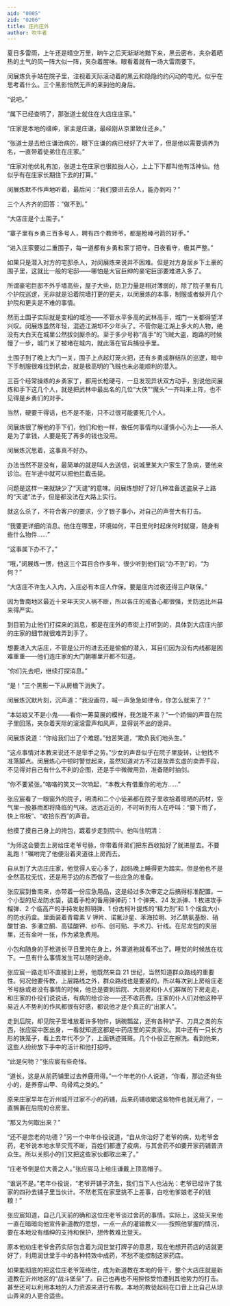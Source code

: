 ```yaml
---
aid: "0005"
zid: "0206"
title: 庄内庄外
author: 吹牛者
---
```


夏日多雷雨，上午还是晴空万里，晌午之后天渐渐地黯下来，黑云密布，夹杂着晒热的土气的风一阵大似一阵，夹杂着腥味。眼看着就有一场大雷雨要下。

闵展炼负手站在院子里，注视着天际滚动着的黑云和隐隐约约闪动的电光。似乎在思考着什么。三个黑影悄然无声的来到他的身后。

“说吧。”

“属下已经查明了，那张道士就住在大店庄庄家。”

“庄家是本地的缙绅，家主是庄谦，最经刚从京里致仕还乡。”

“张道士是去给庄谦治病的，眼下庄谦的病已经好了大半了，但是他以需要调养为名，一直带着徒弟住在庄家。”

“庄家对他优礼有加，张道士在庄家也很拉拢人心，上上下下都叫他有活神仙。他似乎有在庄家长期住下去的打算。”

闵展炼默不作声地听着，最后问：“我们要进去杀人，能办到吗？”

三个人齐齐的回答：“做不到。”

“大店庄是个土围子。”

“寨子里有乡勇三百多号人，聘有四个教师爷，都是枪棒弓箭的好手。”

“进入庄家要过二重围子，每一道都有乡勇和家丁把守。日夜看守，极其严整。”

如果只是潜入对方的宅邸杀人，对闵展炼来说并不困难。但是对方身居乡下土豪的围子里，这就比一般的宅邸——哪怕是大官巨绅的豪宅巨邸要难进入多了。

所谓豪宅巨邸不外乎墙高些，屋子大些，防卫力量是相对薄弱的，除了院子里有几个护院巡逻，无非就是沿着院墙打更的更夫，以闵展炼的本事，制服或者躲开几个护院和更夫是不难的事情。

然而土围子实际就是变相的城池——不管水平多高的武林高手，城门一关都得望洋兴叹。闵展炼虽然年轻，混迹江湖却不少年头了。不管你是江湖上多大的人物，绝没有大白天在城里公然拔剑厮杀的。至于多少号称“高手”的飞贼大盗，跑路的时候慢了一步，城门关了被堵在城内，就此落在官兵捕役手里。

土围子到了晚上大门一关，围子上点起灯笼火把，还有乡勇成群结队的巡逻，暗中下手制服很难找到机会，就是极高明的飞贼也未必能顺利的潜入。

三百个经常操练的乡勇家丁，都用长枪硬弓，一旦发现异状双方动手，别说他闵展炼和手下这几个人，就是把武林中最出名的几位“大侠”“魔头”一齐叫来上阵，也不见得是乡勇们的对手。

当然，硬要干得话，也不是不能，只不过很可能要死几个人。

闵展炼很了解他的手下们，他们和他一样，做任何事情均以谨慎小心为上——杀人是为了拿钱，人要是死了再多的钱也没用。

闵展炼沉思着，这事真不好办。

办法当然不是没有，最简单的就是叫人去送信，说城里某大户家生了急病，要他来诊治。在半途中就可以把他拦截击毙。

问题是这样一来就缺少了“天谴”的意味。闵展炼想好了好几种准备送盗泉子上路的“天谴”法子，但是都没法在大路上实行。

就这么杀了，不符合客户的要求，少了银子事小，对自己的声誉大有打击。

“我要更详细的消息。他住在哪里，环境如何，平日里何时起床何时就寝，随身有些什么物件……”

“这事属下办不了。”

“哦，”闵展炼一愣，他这三个耳目合作多年，很少听到他们说“办不到”的，“为何？”

“大店庄不许生人入内，入庄必有本庄人作保。要是庄内过夜还得三户联保。”

因为鲁南地区最近十来年天灾人祸不断，所以各庄的戒备心都很强，关防远比州县来得严实。

到目前为止他们打探来的消息，都是在庄外的市街上打听到的，具体到大店庄内部的庄家的细节就很难弄到手了。

想要进入大店庄，不管是公开的进去还是偷偷的潜入，耳目们因为没有内线都是困难重重——他们连庄家的大门朝哪里开都不知道。

“你们先去吧，继续打探消息。”

“是！”三个黑影一下从房檐下消失了。

闵展炼沉默片刻，沉声道：“我没画符，喊一声急急如律令，你怎么就来了？”

“本姑娘又不是小鬼——看你一筹莫展的模样，我怎能不来？”一个娇俏的声音在院子里回荡，夹杂着天际的滚滚雷声和风声，显得说不出的诡异。

闵展炼说道：“你给我们出了个难题。”他苦笑道，“欺负我们地头生。”

“这点事情对本教来说还不是举手之劳。”少女的声音似乎在院子里旋转，让他找不准落脚点。闵展炼心中顿时警觉起来，虽然知道对方不过是故弄玄虚的卖弄手段，不见得对自己有什么不利的企图，还是手中微微用劲，准备随时抽剑。

“你不要紧张。”咯咯的笑又一次响起，“本教大有借重你的地方……”

张应宸看了一眼窗外的院子，明清和二个小徒弟都在院子里收拾着晾晒的药材，空气里一股暴雨即将降临的气味。远远近近的，不时听到有人在呼叫：“要下雨了，快上帘板”、“收拾东西”的声音。

他摸了摸自己身上的挎包，踱着步走到院中。他叫住明清：

“为师这会要去上房给庄老爷号脉，你带着师弟们把东西收拾好了就进屋去。不要乱跑！”嘱咐完了他便沿着夹道往上房而去。

自从到了大店庄庄家，他觉得人安心多了，起码晚上睡得更为踏实。但是他也不是全然高枕无忧，还是用手边的东西做了一些应急的准备。

张应宸到鲁南来，亦带着一份应急用品，这是经过多次审定之后搞得标准配置。一个小型的尼龙防水袋，装着手枪的备用弹弹药：1 个弹夹、24 发派弹、1 枚进攻手榴弹、2 个临高产的手持发射照明弹、1 份古柯叶提炼的“精力剂”和 1 个烟盒大小的防水药盒。里面装着青霉素 V 钾片、诺氟沙星、苯海拉明、对乙酰氨基酚、硝酸甘油、多潘立酮、高锰酸钾、纱布、创可贴、手术刀、针线。在尼龙包的夹层里，还有金叶一张，作为紧急费用。

小包和随身的手枪道长平日里挎在身上，外罩道袍就看不出了。睡觉的时候放在枕下。一旦有什么事情发生可以随时逃命。

张应宸一路走却不直接到上房，他既然来自 21 世纪，当然知道群众路线的重要性。何况他要传教，上层路线之外，群众路线也是要紧的。所以每次到上房给庄老爷号脉或者没有事情的时候，他总是要到后院、大厨房和仆人们群居的下房走走，和庄家的仆役们说说话，有病的给诊治——还不收药费。庄家的仆人们对他这种平易近人不势利的作风都很有好感，都说他才是个真正的“出家人”。

走到后院，却见院子里堆放着许多物件，锅碗瓢盆，还有各种铲子、刀具之类的东西，张应宸中医出身，一看就知道这都是中药店里的买卖家伙。其中还有一只长方形的铁笼子，看上去年代不少了，上面锈迹斑斑。几个仆役正在擦洗。看到他来，这些人纷纷放下手中的活计和他打招呼。

“此是何物？”张应宸有些奇怪。

“道长，这是从前药铺里过去养鹿用得。”一个年老的仆人说道，“你看，那边还有些小的，是养穿山甲、乌骨鸡之类的。”

原来庄家早年在沂州城开过家不小的药铺，后来药铺收歇这些物件也就无用了，一直搁置在后院的仓房里。

“那又为何取出来？”

“还不是您老的功德？”另一个中年仆役说道，“自从你治好了老爷的病，劝老爷舍药，老爷说本地水旱灾荒不断，百姓们都遭了疫病，与其舍药不如要开家药铺普济众生。所以关照小的们又把这些家伙都取出来了。”

“庄老爷倒是位大善之人。”张应宸马上给庄谦戴上顶高帽子。

“谁说不是。”老年仆役说，“老爷开铺子济生，我们当下人也沾光：老爷已经许了我家的四孙去铺子里当伙计。不然老荒在家里挑不上差事，白吃他爹娘老子的钱粮！”

张应宸知道，自己几天前的确和这位庄老爷谈过舍药的事情。实际上，这些天来他一直在暗暗向他宣传新道教的思想，一点一点的灌输教义——按照他掌握的情况，要在本地没有缙绅的支持和保护，想传教难比登天。

原本他劝庄老爷舍药实际包含着为润世堂打牌子的意思，现在他想开药店的话就更好了，利用润世堂手中的各种特效中成药，不愁不能控制这家药店。

如果能彻底的把这位庄老爷笼络住，成为新道教在本地的骨干，整个大店庄就是新道教在沂州地区的“战斗堡垒”了。自己也再也不用担惊受怕遭到其他势力的打击。甚至还可以利用本地的人力资源来进行布教。本地的教徒起码在口音上比自己从琼山弄来的人更合适些。
